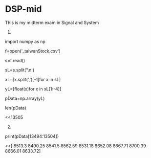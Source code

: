 # DSP-mid
This is my midterm exam in Signal and System


1.

import numpy as np

f=open('_taiwanStock.csv')

s=f.read()

sL=s.split('\n')

xL=[x.split(',')[-1]for x in sL]

yL=[float(x)for x in xL[1:-4]]

pData=np.array(yL)

len(pData)

<<13505

2.

print(pData[13494:13504])

<<[ 8513.3   8490.25  8541.5   8562.59  8531.18  8652.08  8667.71  8700.39 8666.01  8633.72]
